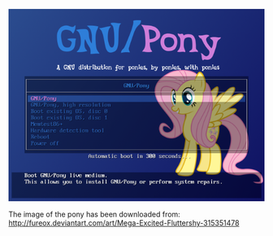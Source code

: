 ![Preview](https://github.com/GNU-Pony/artwork/blob/master/SYSLINUX/vesamenu/4:3/fluttershy+excited/preview.png)

The image of the pony has been downloaded from:
    http://fureox.deviantart.com/art/Mega-Excited-Fluttershy-315351478
